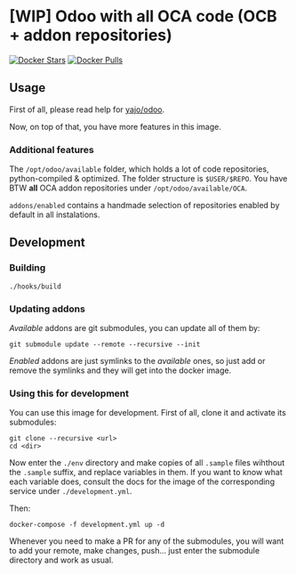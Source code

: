 # [WIP] Odoo with all OCA code (OCB + addon repositories)

[![Docker Stars](https://img.shields.io/docker/stars/tecnativa/ocb.svg?style=flat-square)](https://hub.docker.com/r/tecnativa/ocb)
[![Docker Pulls](https://img.shields.io/docker/pulls/tecnativa/ocb.svg?style=flat-square)](https://hub.docker.com/r/tecnativa/ocb)

## Usage

First of all, please read help for
[yajo/odoo](https://hub.docker.com/r/yajo/odoo/).

Now, on top of that, you have more features in this image.

### Additional features

The `/opt/odoo/available` folder, which holds a lot of code repositories,
python-compiled & optimized. The folder structure is `$USER/$REPO`. You have
BTW **all** OCA addon repositories under `/opt/odoo/available/OCA`.

`addons/enabled` contains a handmade selection of repositories enabled
by default in all instalations.

## Development

### Building

    ./hooks/build

### Updating addons

*Available* addons are git submodules, you can update all of them by:

    git submodule update --remote --recursive --init

*Enabled* addons are just symlinks to the *available* ones, so just add or
remove the symlinks and they will get into the docker image.

### Using this for development

You can use this image for development. First of all, clone it and activate its
submodules:

    git clone --recursive <url>
    cd <dir>

Now enter the `./env` directory and make copies of all `.sample` files wihthout
the `.sample` suffix, and replace variables in them. If you want to know what
each variable does, consult the docs for the image of the corresponding service
under `./development.yml`.

Then:

    docker-compose -f development.yml up -d

Whenever you need to make a PR for any of the submodules, you will want to add
your remote, make changes, push... just enter the submodule directory and work
as usual.

[Tecnativa]: https://www.tecnativa.com
